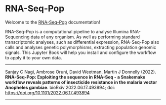 # RNA-Seq-Pop

Welcome to the [RNA-Seq-Pop](https://github.com/sanjaynagi/rna-seq-pop/) documentation!

RNA-Seq-Pop is a computational pipeline to analyse Illumina RNA-Sequencing data of any organism. As well as performing standard transcriptomic analyses, such as differential expression, RNA-Seq-Pop also calls and analyses genetic polymorphisms, extracting  population genomic signals. This Jupyter Book will help you install and configure the workflow to apply it to your own data.

---

Sanjay C Nagi, Ambrose Oruni, David Weetman, Martin J Donnelly (2022). **RNA-Seq-Pop: Exploiting the sequence in RNA-Seq - a Snakemake workflow reveals patterns of insecticide resistance in the malaria vector Anopheles gambiae**. bioRxiv 2022.06.17.493894; doi: https://doi.org/10.1101/2022.06.17.493894

---

```{tableofcontents}
```